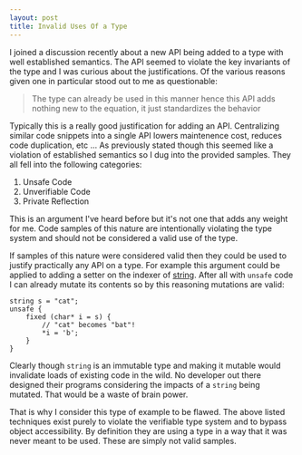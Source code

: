 ```yaml
---
layout: post
title: Invalid Uses Of a Type
---
```

I joined a discussion recently about a new API being added to a type with well established semantics.  The API seemed to violate the key invariants of the type and I was curious about the justifications.  Of the various reasons given one in particular stood out to me as questionable: 

> The type can already be used in this manner hence this API adds nothing new to the equation, it just standardizes the behavior

Typically this is a really good justification for adding an API.  Centralizing similar code snippets into a single API lowers maintenence cost, reduces code duplication, etc ...  As previously stated though this seemed like a violation of established semantics so I dug into the provided samples.  They all fell into the following categories: 

1. Unsafe Code
2. Unverifiable Code
3. Private Reflection

This is an argument I've heard before but it's not one that adds any weight for me.  Code samples of this nature are intentionally violating the type system and should not be considered a valid use of the type.  

If samples of this nature were considered valid then they could be used to justify practically any API on a type.  For example this argument could be applied to adding a setter on the indexer of [string](http://msdn.microsoft.com/en-us/library/system.string(v=vs.110).aspx).  After all with `unsafe` code I can already mutate its contents so by this reasoning mutations are valid:

```
string s = "cat";
unsafe {
    fixed (char* i = s) {
        // "cat" becomes "bat"! 
        *i = 'b';
    }
}
```

Clearly though `string` is an immutable type and making it mutable would invalidate loads of existing code in the wild.  No developer out there designed their programs considering the impacts of a `string` being mutated.  That would be a waste of brain power.   

That is why I consider this type of example to be flawed.  The above listed techniques exist purely to violate the verifiable type system and to bypass object accessibility.  By definition they are using a type in a way that it was never meant to be used.  These are simply not valid samples.

